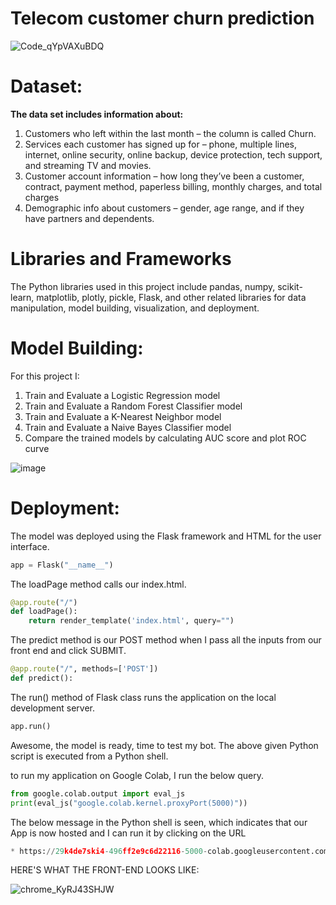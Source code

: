 # Telecom customer churn prediction

![Code_qYpVAXuBDQ](https://github.com/MisterAare/telecom_churn_prediction/assets/109184556/1f91ef4d-37d8-48df-832a-59d003576f78)

# Dataset:

**The data set includes information about:**

1. Customers who left within the last month – the column is called Churn.
2. Services each customer has signed up for – phone, multiple lines, internet, online security, online backup, device protection, tech support, and streaming TV and movies.
3. Customer account information – how long they’ve been a customer, contract, payment method, paperless billing, monthly charges, and total charges
4. Demographic info about customers – gender, age range, and if they have partners and dependents.

# Libraries and Frameworks

The Python libraries used in this project include pandas, numpy, scikit-learn, matplotlib, plotly, pickle, Flask, and other related libraries for data manipulation, model building, visualization, and deployment.

# Model Building:

For this project I:

1. Train and Evaluate a Logistic Regression model
2. Train and Evaluate a Random Forest Classifier model
3. Train and Evaluate a K-Nearest Neighbor model
4. Train and Evaluate a Naive Bayes Classifier model
5. Compare the trained models by calculating AUC score and plot ROC curve

![image](https://github.com/MisterAare/telecom_churn_prediction/assets/109184556/7339fe6c-ccb2-4733-b4be-13d9367b2c93)


# Deployment:

The model was deployed using the Flask framework and HTML for the user interface.

```python
app = Flask("__name__")
```

The loadPage method calls our index.html.

```python
@app.route("/")
def loadPage():
	return render_template('index.html', query="")
```
 
The predict method is our POST method when I pass all the inputs from our front end and click SUBMIT.

```python
@app.route("/", methods=['POST'])
def predict():
```

The run() method of Flask class runs the application on the local development server.

```python
app.run()
```

Awesome, the model is ready, time to test my bot. The above given Python script is executed from a Python shell.

to run my application on Google Colab, I run the below query.

```python
from google.colab.output import eval_js
print(eval_js("google.colab.kernel.proxyPort(5000)"))
```

The below message in the Python shell is seen, which indicates that our App is now hosted and I can run it by clicking on the URL

```python
* https://29k4de7ski4-496ff2e9c6d22116-5000-colab.googleusercontent.com/
```

  
HERE'S WHAT THE FRONT-END LOOKS LIKE:

![chrome_KyRJ43SHJW](https://github.com/MisterAare/telecom_churn_prediction/assets/109184556/405b05a5-b81e-4552-bb62-76da3e25cbb6)

